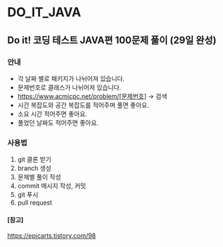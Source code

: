 # DO_IT_JAVA
## Do it! 코딩 테스트 JAVA편 100문제 풀이 (29일 완성)

### 안내
- 각 날짜 별로 패키지가 나뉘어져 있습니다.
- 문제번호로 클래스가 나뉘어져 있습니다.
- https://www.acmicpc.net/problem/[문제번호] -> 검색
- 시간 복잡도와 공간 복잡도를 적어주며 풀면 좋아요.
- 소요 시간 적어주면 좋아요.
- 풀었던 날짜도 적어주면 좋아요.

### 사용법
1. git 클론 받기
2. branch 생성
3. 문제별 풀이 작성
4. commit 메시지 작성, 커밋
5. git 푸시
6. pull request

#### [참고]
https://epicarts.tistory.com/98
